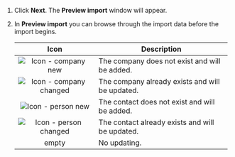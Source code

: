 <!-- markdownlint-disable-file MD041 -->
1. Click **Next**. The **Preview import** window will appear.

1. In **Preview import** you can browse through the import data before the import begins.

    | Icon | Description
    |:-:|---|
    | ![Icon - company new][img1] | The company does not exist and will be added. |
    | ![Icon - company changed][img2] | The company already exists and will be updated. |
    | ![Icon - person new][img3] | The contact does not exist and will be added. |
    | ![Icon - person changed][img4] | The contact already exists and will be updated. |
    | empty | No updating. |

<!-- Referenced images -->
[img1]: ../../../../../media/icons/admin/import-preview-icon-company-new.bmp
[img2]: ../../../../../media/icons/admin/import-preview-icon-company-changed.bmp
[img3]: ../../../../../media/icons/admin/import-preview-icon-person-new.bmp
[img4]: ../../../../../media/icons/admin/import-preview-icon-person-changed.bmp

